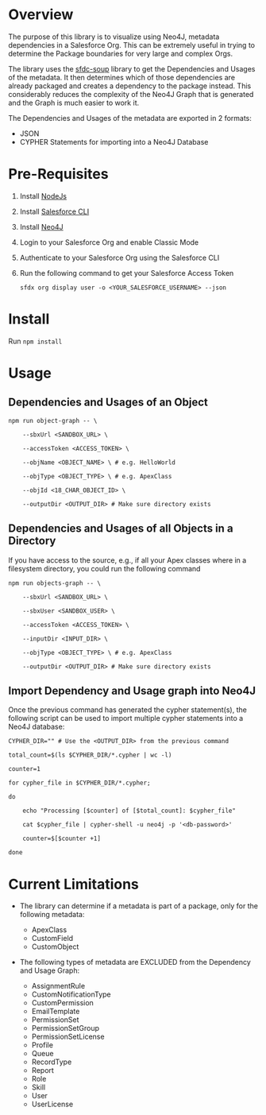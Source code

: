 # Overview
The purpose of this library is to visualize using Neo4J, metadata dependencies in a Salesforce Org. This can be extremely useful in trying to determine the Package boundaries for very large and complex Orgs.

The library uses the [sfdc-soup](https://github.com/pgonzaleznetwork/sfdc-soup) library to get the Dependencies and Usages of the metadata. It then determines which of those dependencies are already packaged and creates a dependency to the package instead. This considerably reduces the complexity of the Neo4J Graph that is generated and the Graph is much easier to work it.

The Dependencies and Usages of the metadata are exported in 2 formats:

- JSON
- CYPHER Statements for importing into a Neo4J Database

# Pre-Requisites
1. Install [NodeJs](https://www.nodejs.org)
2. Install [Salesforce CLI](https://developer.salesforce.com/tools/sfdxcli)
3. Install [Neo4J](https://www.neo4j.com)
4. Login to your Salesforce Org and enable Classic Mode
5. Authenticate to your Salesforce Org using the Salesforce CLI
6. Run the following command to get your Salesforce Access Token

    `sfdx org display user -o <YOUR_SALESFORCE_USERNAME> --json`


# Install
Run `npm install`

# Usage

## Dependencies and Usages of an Object
```
npm run object-graph -- \
    
    --sbxUrl <SANDBOX_URL> \

    --accessToken <ACCESS_TOKEN> \

    --objName <OBJECT_NAME> \ # e.g. HelloWorld

    --objType <OBJECT_TYPE> \ # e.g. ApexClass

    --objId <18_CHAR_OBJECT_ID> \

    --outputDir <OUTPUT_DIR> # Make sure directory exists
```

## Dependencies and Usages of all Objects in a Directory
If you have access to the source, e.g., if all your Apex classes where in a filesystem directory, you could run the following command

```
npm run objects-graph -- \

    --sbxUrl <SANDBOX_URL> \

    --sbxUser <SANDBOX_USER> \

    --accessToken <ACCESS_TOKEN> \

    --inputDir <INPUT_DIR> \

    --objType <OBJECT_TYPE> \ # e.g. ApexClass

    --outputDir <OUTPUT_DIR> # Make sure directory exists
```

## Import Dependency and Usage graph into Neo4J
Once the previous command has generated the cypher statement(s), the following script can be used to import multiple cypher statements into a Neo4J database:

```
CYPHER_DIR="" # Use the <OUTPUT_DIR> from the previous command

total_count=$(ls $CYPHER_DIR/*.cypher | wc -l)

counter=1

for cypher_file in $CYPHER_DIR/*.cypher;

do

    echo "Processing [$counter] of [$total_count]: $cypher_file"

    cat $cypher_file | cypher-shell -u neo4j -p '<db-password>'

    counter=$[$counter +1]

done
```

# Current Limitations
- The library can determine if a metadata is part of a package, only for the following metadata:
    - ApexClass
    - CustomField
    - CustomObject

- The following types of metadata are EXCLUDED from the Dependency and Usage Graph:
    - AssignmentRule
    - CustomNotificationType
    - CustomPermission
    - EmailTemplate
    - PermissionSet
    - PermissionSetGroup
    - PermissionSetLicense
    - Profile
    - Queue
    - RecordType
    - Report
    - Role
    - Skill
    - User
    - UserLicense
